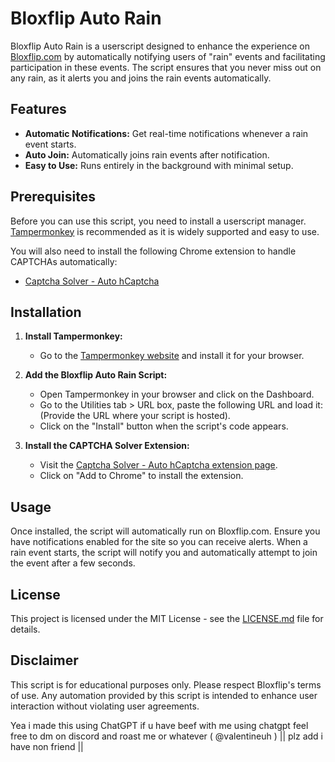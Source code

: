 # Bloxflip Auto Rain

Bloxflip Auto Rain is a userscript designed to enhance the experience on [Bloxflip.com](https://bloxflip.com) by automatically notifying users of "rain" events and facilitating participation in these events. The script ensures that you never miss out on any rain, as it alerts you and joins the rain events automatically.

## Features

- **Automatic Notifications:** Get real-time notifications whenever a rain event starts.
- **Auto Join:** Automatically joins rain events after notification.
- **Easy to Use:** Runs entirely in the background with minimal setup.

## Prerequisites

Before you can use this script, you need to install a userscript manager. [Tampermonkey](https://www.tampermonkey.net/) is recommended as it is widely supported and easy to use.

You will also need to install the following Chrome extension to handle CAPTCHAs automatically:

- [Captcha Solver - Auto hCaptcha](https://chromewebstore.google.com/detail/captcha-solver-auto-hcapt/hlifkpholllijblknnmbfagnkjneagid?hl=en-US)

## Installation

1. **Install Tampermonkey:**
   - Go to the [Tampermonkey website](https://www.tampermonkey.net/) and install it for your browser.
   
2. **Add the Bloxflip Auto Rain Script:**
   - Open Tampermonkey in your browser and click on the Dashboard.
   - Go to the Utilities tab > URL box, paste the following URL and load it: (Provide the URL where your script is hosted).
   - Click on the "Install" button when the script's code appears.

3. **Install the CAPTCHA Solver Extension:**
   - Visit the [Captcha Solver - Auto hCaptcha extension page](https://chromewebstore.google.com/detail/captcha-solver-auto-hcapt/hlifkpholllijblknnmbfagnkjneagid?hl=en-US).
   - Click on "Add to Chrome" to install the extension.

## Usage

Once installed, the script will automatically run on Bloxflip.com. Ensure you have notifications enabled for the site so you can receive alerts. When a rain event starts, the script will notify you and automatically attempt to join the event after a few seconds.

## License

This project is licensed under the MIT License - see the [LICENSE.md](LICENSE) file for details.

## Disclaimer

This script is for educational purposes only. Please respect Bloxflip's terms of use. Any automation provided by this script is intended to enhance user interaction without violating user agreements.





Yea i made this using ChatGPT if u have beef with me using chatgpt feel free to dm on discord and roast me or whatever ( @valentineuh ) || plz add i have non friend ||
